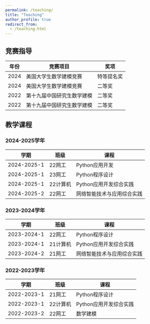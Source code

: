 ```yaml
---
permalink: /teaching/
title: "Teaching"
author_profile: true
redirect_from: 
  - /teaching.html
---
```


## 竞赛指导

| 年份 | 竞赛项目 | 奖项 |
| ------ | ------------------------------------- | -------------- |
| 2024 | 美国大学生数学建模竞赛 | 特等提名奖 |
| 2024 | 美国大学生数学建模竞赛 | 二等奖 |
| 2022 | 第十九届中国研究生数学建模 | 二等奖 |
| 2022 | 第十九届中国研究生数学建模 | 二等奖 |

## 教学课程

### 2024-2025学年

| 学期 | 班级 | 课程 |
| ---------- | ---------- | ------------------------ |
| 2024-2025-1 | 22网工 | Python应用开发 |
| 2024-2025-1 | 23网工 | Python程序设计 |
| 2024-2025-1 | 22计算机 | Python应用开发综合实践 |
| 2024-2025-2 | 22网工 | 网络智能技术与应用综合实践 |

### 2023-2024学年

| 学期 | 班级 | 课程 |
| ---------- | ---------- | ------------------------ |
| 2023-2024-1 | 22网工 | Python程序设计 |
| 2023-2024-1 | 21计算机 | Python应用开发综合实践 |
| 2023-2024-2 | 21网工 | 网络智能技术与应用综合实践 |

### 2022-2023学年

| 学期 | 班级 | 课程 |
| ---------- | ---------- | ------------------------ |
| 2022-2023-1 | 21网工 | Python程序设计 |
| 2022-2023-1 | 22计算机 | Python应用开发综合实践 |
| 2022-2023-2 | 22网工 | 数学建模 |
